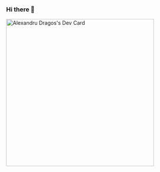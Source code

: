 ### Hi there 👋


<a href="https://app.daily.dev/GAlexandruD"><img src="https://api.daily.dev/devcards/69488efb7dda4fc1a5c404f8e6dfa201.png?r=fy3" width="400" alt="Alexandru Dragos's Dev Card"/></a>

<!--
**GAlexandruD/GAlexandruD** is a ✨ _special_ ✨ repository because its `README.md` (this file) appears on your GitHub profile.

Here are some ideas to get you started:

- 🔭 I’m currently working on ...
- 🌱 I’m currently learning ...
- 👯 I’m looking to collaborate on ...
- 🤔 I’m looking for help with ...
- 💬 Ask me about ...
- 📫 How to reach me: ...
- 😄 Pronouns: ...
- ⚡ Fun fact: ...
-->

